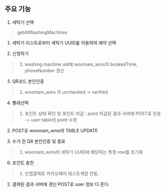 ## 주요 기능
1. 세탁기 선택
> getAllWashingMachines
1. 세탁기 리스트로부터 세탁기 UUID를 이용하여 예약 선택


2. 신청하기
> 1. washing machine uid에 woomam_wms의 bookedTime, phoneNumber 갱신  

3. QR코드 본인인증
> 1. woomam_wms 의 unchecked -> verified

4. 빨래선택
> 1. 포인트 상태 확인 및 포인트 차감 : point 차감된 결과 서버에 POST로 전송 -> user table의 point 수정   
2. POST로 woomam_wms의 TABLE UPDATE


5. 수거 전 QR 본인인증 및 종료   
> 1. woomam_wms의 세탁기 UUID에 해당하는 특정 row를 초기화

6. 포인트 충전  
> 1. 인앱결제로 카카오페이 테스트계정 연동, 
2. 결제된 결과 서버에 갱신 POST로 user 정보 다 준다.

